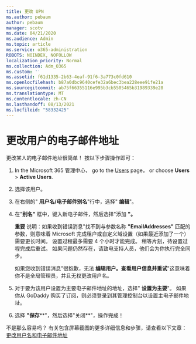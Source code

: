 ```yaml
---
title: 更改 UPN
ms.author: pebaum
author: pebaum
manager: scotv
ms.date: 04/21/2020
ms.audience: Admin
ms.topic: article
ms.service: o365-administration
ROBOTS: NOINDEX, NOFOLLOW
localization_priority: Normal
ms.collection: Adm_O365
ms.custom: ''
ms.assetid: f61d1335-2b63-4eaf-91f6-3a773c0fd610
ms.openlocfilehash: b87a0dbc9640cefe32a6bec3bea228eee91fe21a
ms.sourcegitcommit: ab75f66355116e995b3cb5505465b31989339e28
ms.translationtype: MT
ms.contentlocale: zh-CN
ms.lasthandoff: 08/13/2021
ms.locfileid: "58332425"
---
```

# <a name="change-a-users-email-address"></a>更改用户的电子邮件地址

更改某人的电子邮件地址很简单！ 按以下步骤操作即可：
  
1. In the Microsoft 365 管理中心， go to the [Users](https://go.microsoft.com/fwlink/p/?linkid=834822) page， or choose **Users** \> **Active Users**.
    
2. 选择该用户。
    
3. 在右侧的" **用户名/电子邮件别名**"行中，选择" **编辑**"。
    
4. 在"**别名"** 框中，键入新电子邮件，然后选择"添加 **"。**
    
    **重要** 说明：如果收到错误消息"找不到与参数名称 **"EmailAddresses"** 匹配的参数，则意味着 Microsoft 完成租户或自定义域设置（如果最近添加了一个）需要更长时间。 设置过程最多需要 4 个小时才能完成。 稍等片刻，待设置过程完成后重试。 如果问题仍然存在，请致电支持人员，他们会为你执行完全同步。
    
    如果您收到错误消息"很抱歉，无法 **编辑用户。查看用户信息并重试**"这意味着你不是全局管理员，并且无权更改用户名。
    
5. 对于要为该用户设置为主要电子邮件地址的地址，选择" **设置为主要**"。 如果你从 GoDaddy 购买了订阅，则必须登录到其管理控制台以设置主电子邮件地址。 
    
6. 选择 **"保存****"，然后选择"关闭**"，操作完成！
    
不是那么容易吗？ 有关包含屏幕截图的更多详细信息和步骤，请查看以下文章： [更改用户名和电子邮件地址](https://docs.microsoft.com/microsoft-365/admin/add-users/change-a-user-name-and-email-address)
  

